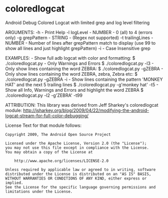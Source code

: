 coloredlogcat
=============

Android Debug Colored Logcat with limited grep and log level filtering

ARGUMENTS:
     -h                   - Print Help
     -l logLevel          - NUMBER - 0 (all) to 4 (errors only)
     -g grepPattern       - STRING - (Regex not supported)
     -t trailingLines     - NUMBER - Number of lines after grepPattern match to display (use 99 to show all lines and just highlight grepPattern)
     -i                   - Case Insensitive grep

EXAMPLES:
     - Show full adb logcat with color and formatting:
       $ ./coloredlogcat.py
     - Only Warnings and Errors
       $ ./coloredlogcat.py -l3
     - Only show lines containing the word ZEBRA:
       $ ./coloredlogcat.py -gZEBRA
     - Only show lines containing the word ZEBRA, zebra, Zebra etc:
       $ ./coloredlogcat.py -gZEBRA -i
     - Show lines containing the pattern \'MONKEY HAT\' and the next 5 trailing lines
       $ ./coloredlogcat.py -g\'monkey hat\' -t5
     - Show all Info, Warnings and Errors and highlight the word ZEBRA
       $ ./coloredlogcat.py -l2 -g\'ZEBRA\' -t99
       
       
ATTRIBUTION:
    This library was derived from Jeff Sharkey's coloredlogcat module:
    http://jsharkey.org/blog/2009/04/22/modifying-the-android-logcat-stream-for-full-color-debugging/

License Text for that module follows:

    Copyright 2009, The Android Open Source Project

    Licensed under the Apache License, Version 2.0 (the "License"); 
    you may not use this file except in compliance with the License. 
    You may obtain a copy of the License at 

        http://www.apache.org/licenses/LICENSE-2.0 

    Unless required by applicable law or agreed to in writing, software 
    distributed under the License is distributed on an "AS IS" BASIS, 
    WITHOUT WARRANTIES OR CONDITIONS OF ANY KIND, either express or implied. 
    See the License for the specific language governing permissions and 
    limitations under the License.
